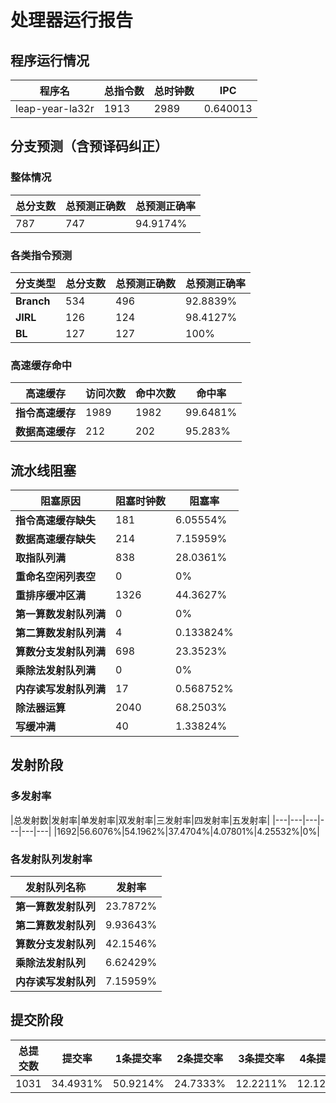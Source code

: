 # 处理器运行报告
## 程序运行情况
|程序名|总指令数|总时钟数|IPC|
|---|---|---|---|
|leap-year-la32r|1913|2989|0.640013|

## 分支预测（含预译码纠正）
### 整体情况
|总分支数|总预测正确数|总预测正确率|
|---|---|---|
|787|747|94.9174%|

### 各类指令预测
|分支类型|总分支数|总预测正确数|总预测正确率|
|---|---|---|---|
|**Branch**| 534 | 496 | 92.8839%|
|**JIRL**| 126 | 124 | 98.4127%|
|**BL**| 127 | 127 | 100%|

### 高速缓存命中
|高速缓存|访问次数|命中次数|命中率|
|---|---|---|---|
|**指令高速缓存**| 1989 | 1982 | 99.6481%|
|**数据高速缓存**| 212 | 202 | 95.283%|
## 流水线阻塞
|阻塞原因|阻塞时钟数|阻塞率|
|---|---|---|
|**指令高速缓存缺失**| 181 | 6.05554%|
|**数据高速缓存缺失**| 214 | 7.15959%|
|**取指队列满**| 838 | 28.0361%|
|**重命名空闲列表空**|0 | 0%|
|**重排序缓冲区满**|1326 | 44.3627%|
|**第一算数发射队列满**|0 | 0%|
|**第二算数发射队列满**|4 | 0.133824%|
|**算数分支发射队列满**|698 | 23.3523%|
|**乘除法发射队列满**|0 | 0%|
|**内存读写发射队列满**|17 | 0.568752%|
|**除法器运算**|2040 | 68.2503%|
|**写缓冲满**|40 | 1.33824%|

## 发射阶段
### 多发射率
|总发射数|发射率|单发射率|双发射率|三发射率|四发射率|五发射率|
|---|---|---|---|---|---|
|1692|56.6076%|54.1962%|37.4704%|4.07801%|4.25532%|0%|

### 各发射队列发射率
|发射队列名称|发射率|
|---|---|
|**第一算数发射队列**|23.7872%|
|**第二算数发射队列**|9.93643%|
|**算数分支发射队列**|42.1546%|
|**乘除法发射队列**|6.62429%|
|**内存读写发射队列**|7.15959%|

## 提交阶段
|总提交数|提交率|1条提交率|2条提交率|3条提交率|4条提交率|
|---|---|---|---|---|---|
|1031|34.4931%|50.9214%|24.7333%|12.2211%|12.1242%|
